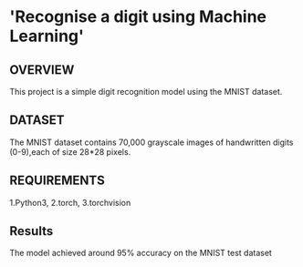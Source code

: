 # 'Recognise a digit using Machine Learning'
## OVERVIEW
This project is a simple digit recognition model using the MNIST dataset.
## DATASET
The MNIST dataset contains 70,000 grayscale images of handwritten digits (0-9),each of size 28*28 pixels.
## REQUIREMENTS
1.Python3,
2.torch,
3.torchvision
## Results
 The model achieved around 95% accuracy on the MNIST test dataset
